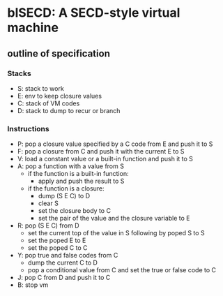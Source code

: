 # blSECD: A SECD-style virtual machine

## outline of specification

### Stacks

* S: stack to work
* E: env to keep closure values
* C: stack of VM codes
* D: stack to dump to recur or branch

### Instructions

* P: pop a closure value specified by a C code from E and push it to S
* F: pop a closure from C and push it with the current E to S
* V: load a constant value or a built-in function and push it to S
* A: pop a function with a value from S
	* if the function is a built-in function:
		* apply and push the result to S
	* if the function is a closure:
		* dump (S E C) to D
		* clear S
		* set the closure body to C
		* set the pair of the value and the closure variable to E
* R: pop (S E C) from D
	* set the current top of the value in S following by poped S to S
	* set the poped E to E
	* set the poped C to C
* Y: pop true and false codes from C
	* dump the current C to D
	* pop a conditional value from C and set the true or false code to C
* J: pop C from D and push it to C
* B: stop vm

